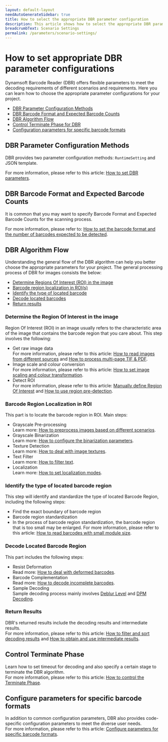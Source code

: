 ```yaml
---
layout: default-layout
needAutoGenerateSidebar: true
title: How to select the appropriate DBR parameter configuration
description: This article shows how to select the appropriate DBR parameter configuration.
breadcrumbText: Scenario Settings
permalink: /parameters/scenario-settings/
---
```


# How to set appropriate DBR parameter configurations

Dynamsoft Barcode Reader (DBR) offers flexible parameters to meet the decoding requirements of different scenarios and requirements. Here you can learn how to choose the appropriate parameter configurations for your project.

- [DBR Parameter Configuration Methods](#dbr-parameter-configuration-methods)
- [DBR Barcode Format and Expected Barcode Counts](#dbr-barcode-format-and-expected-barcode-counts)
- [DBR Algorithm Flow](#dbr-algorithm-flow)
- [Control Terminate Phase for DBR](#control-terminate-phase)
- [Configuration parameters for specific barcode formats](#configure-parameters-for-specific-barcode-formats)

## DBR Parameter Configuration Methods

DBR provides two parameter configuration methods: `RuntimeSetting` and JSON template. 

For more information, please refer to this article: [How to set DBR parameters](how-to-set-parameters.md).

## DBR Barcode Format and Expected Barcode Counts

It is common that you may want to specify Barcode Format and Expected Barcode Counts for the scanning process. 

For more information, please refer to: [How to set the barcode format and the number of barcodes expected to be detected](barcode-format-and-expected-barcode-counts.md).

## DBR Algorithm Flow

Understanding the general flow of the DBR algorithm can help you better choose the appropriate parameters for your project. The general processing process of DBR for images consists the below:

- [Determine Regions Of Interest (ROI) in the image](#determine-the-region-of-interest-in-the-image)
- [Barcode region localization in ROI(s)](#barcode-region-localization-in-roi)
- [Identify the type of located barcode](#identify-the-type-of-located-barcode-region)
- [Decode located barcodes](#decode-located-barcode-region)
- [Return results](#return-results)

### Determine the Region Of Interest in the image 

Region Of Interest (ROI) in an image usually refers to the characteristic area of the image that contains the barcode region that you care about. This step involves the following:

- Get raw image data  
For more information, please refer to this article: [How to read images from different sources](read-from-diff-source.md) and [How to process multi-page TIF & PDF](multipage-imgs-and-pdf.md).
- Image scale and colour conversion  
For more information, please refer to this article: [How to set image scaling and colour transformation](image-scale-and-colour-conversion.md).
- Detect ROI   
For more information, please refer to this article: [Manually define Region Of Interest](manually-define-region-of-interest.md) and
 [How to use region pre-detection](how-to-use-region-predetection.md).

### Barcode Region Localization in ROI

This part is to locate the barcode region in ROI. Main steps:

- Grayscale Pre-processing  
Learn more: [How to preprocess images based on different scenarios](image-preprocessing.md).
- Grayscale Binarization  
Learn more: [How to configure the binarization parameters](how-to-set-binarization-modes.md).
- Texture Detection  
Learn more: [How to deal with image textures](texture-detection.md).
- Text Filter  
Learn more: [How to filter text](text-filter.md).
- Localization  
Learn more: [How to set localization modes](how-to-set-localization-modes.md).

### Identify the type of located barcode region

This step will identify and standardize the type of located Barcode Region, including the following steps:

- Find the exact boundary of barcode region
- Barcode region standardization
- In the process of barcode region standardization, the barcode region that is too small may be enlarged. For more information, please refer to this article: [How to read barcodes with small module size](how-to-set-scaleup-modes.md).

### Decode Located Barcode Region

This part includes the following steps:

- Resist Deformation  
Read more: [How to deal with deformed barcodes](resist-deformation.md).
- Barcode Complementation  
Read more: [How to decode incomplete barcodes](how-to-set-barcode-complememt-modes.md).
- Sample Decoding  
Sample decoding process mainly involves [Deblur Level](deblur-level.md) and [DPM Decoding](dpm-decoding.md).

### Return Results

DBR's returned results include the decoding results and intermediate results.   
For more information, please refer to this article: [How to filter and sort decoding results](decode-result.md) and [How to obtain and use intermediate results](intermediate-result.md).

## Control Terminate Phase

Learn how to set timeout for decoding and also specify a certain stage to terminate the DBR algorithm.   
For more information, please refer to this article: [How to control the Terminate Phase](terminate.md).

## Configure parameters for specific barcode formats

In addition to common configuration parameters, DBR also provides code-specific configuration parameters to meet the diverse user needs.   
For more information, please refer to this article: [Configure parameters for specific barcode formats](format-specification.md).
